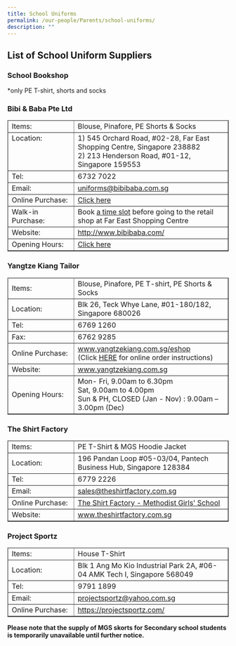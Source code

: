 ```yaml
---
title: School Uniforms
permalink: /our-people/Parents/school-uniforms/
description: ""
---
```



## List of School Uniform Suppliers


### School Bookshop
*only PE T-shirt, shorts and socks

### Bibi & Baba Pte Ltd
<table width="100%" border="1" cellpadding="3" cellspacing="0">
  <thead>
    <tr>
      <td width="30%" valign="top">Items:</td>
      <td width="70%" valign="top">Blouse, Pinafore, PE Shorts &amp; Socks</td>
    </tr>
  </thead>
  <tbody>
    <tr>
      <td width="30%" valign="top">Location:</td>
      <td width="70%" valign="top">1) 545 Orchard Road, #02-28, Far East Shopping Centre, Singapore 238882<br>
        2) 213 Henderson Road, #01-12, Singapore 159553</td>
    </tr>
    <tr>
      <td width="30%" valign="top">Tel:</td>
      <td width="70%" valign="top">6732 7022</td>
    </tr>
    <tr>
      <td width="30%" valign="top">Email:</td>
      <td width="70%" valign="top"><a href="mailto:uniforms@bibibaba.com.sg">uniforms@bibibaba.com.sg</a></td>
    </tr>
    <tr>
      <td width="30%" valign="top">Online Purchase:</td>
      <td width="70%" valign="top"><a href="https://www.schooluniforms.sg/methodist-girls-school">Click here</a></td>
    </tr>
    <tr>
      <td width="30%" valign="top">Walk-in Purchase:</td>
      <td width="70%" valign="top">Book <a href="https://bibibabafe.setmore.com/">a time slot</a> before going to the retail shop at Far East Shopping Centre</td>
    </tr>
    <tr>
      <td width="30%" valign="top">Website:</td>
      <td width="70%" valign="top"><a href="http://www.bibibaba.com/">http://www.bibibaba.com/</a></td>
    </tr>
    <tr>
      <td width="30%" valign="top">Opening Hours:</td>
      <td width="70%" valign="top"><a href="https://www.schooluniforms.sg/retail-opening-hours">Click here</a></td>
    </tr>
  </tbody>
</table>


### Yangtze Kiang Tailor
<table width="100%" border="1" cellpadding="3" cellspacing="0">
  <thead>
    <tr>
      <td width="30%">Items:</td>
      <td width="70%">Blouse, Pinafore, PE T-shirt, PE Shorts &amp; Socks</td>
    </tr>
  </thead>
  <tbody>
    <tr>
      <td width="30%">Location:</td>
      <td width="70%">Blk 26, Teck Whye Lane, #01-180/182, Singapore 680026</td>
    </tr>
    <tr>
      <td width="30%">Tel:</td>
      <td width="70%">6769 1260</td>
    </tr>
    <tr>
      <td width="30%">Fax:</td>
      <td width="70%">6762 9285</td>
    </tr>
    <tr>
      <td width="30%">Online Purchase:</td>
      <td width="70%"><a href="http://www.yangtzekiang.com.sg/eshop">www.yangtzekiang.com.sg/eshop</a><br>
        (Click <a href="https://drive.google.com/file/d/1RQz66QeBsi3jcGiqdskeT_81bjZoSuBS/view?usp=sharing">HERE</a> for online order instructions)</td>
    </tr>
    <tr>
      <td width="30%">Website:</td>
      <td width="70%"><a href="http://www.yangtzekiang.com.sg/">www.yangtzekiang.com.sg</a></td>
    </tr>
    <tr>
      <td width="30%">Opening Hours:</td>
      <td width="70%">Mon- Fri, 9.00am to 6.30pm<br>
        Sat, 9.00am to 4.00pm<br>
        Sun &amp; PH, CLOSED (Jan - Nov) : 9.00am – 3.00pm (Dec)</td>
    </tr>
  </tbody>
</table>


### The Shirt Factory
<table width="100%" border="1" cellpadding="3" cellspacing="0">
  <thead>
    <tr>
      <td width="30%">Items:</td>
      <td width="70%">PE T-Shirt &amp; MGS Hoodie Jacket</td>
    </tr>
  </thead>
  <tbody>
    <tr>
      <td width="30%">Location:</td>
      <td width="70%">196 Pandan Loop #05-03/04, Pantech Business Hub, Singapore 128384</td>
    </tr>
    <tr>
      <td width="30%">Tel:</td>
      <td width="70%">6779 2226</td>
    </tr>
    <tr>
      <td width="30%">Email:</td>
      <td width="70%"><a href="mailto:sales@theshirtfactory.com.sg">sales@theshirtfactory.com.sg</a></td>
    </tr>
    <tr>
      <td width="30%">Online Purchase:</td>
      <td width="70%"><a href="https://theshirtfactory.com.sg/product-category/mgs-methodist-girls-school/">The Shirt Factory - Methodist Girls' School</a></td>
    </tr>
    <tr>
      <td width="30%">Website:</td>
      <td width="70%"><a href="http://www.theshirtfactory.com.sg/">www.theshirtfactory.com.sg</a></td>
    </tr>
  </tbody>
</table>

### Project Sportz
<table width="100%" border="1" cellpadding="3" cellspacing="0">
  <thead>
    <tr>
      <td width="30%">Items:</td>
      <td width="70%">House T-Shirt</td>
    </tr>
  </thead>
  <tbody>
    <tr>
      <td width="30%">Location:</td>
      <td width="70%">Blk 1 Ang Mo Kio Industrial Park 2A, #06-04 AMK Tech I, Singapore 568049</td>
    </tr>
    <tr>
      <td width="30%">Tel:</td>
      <td width="70%">9791 1899</td>
    </tr>
    <tr>
      <td width="30%">Email:</td>
      <td width="70%"><a href="mailto:projectsportz@yahoo.com.sg">projectsportz@yahoo.com.sg</a></td>
    </tr>
    <tr>
      <td width="30%">Online Purchase:</td>
      <td width="70%"><a href="https://projectsportz.com/">https://projectsportz.com/</a></td>
    </tr>
  </tbody>
</table>

**Please note that the supply of MGS skorts for Secondary school students is temporarily unavailable until further notice.**